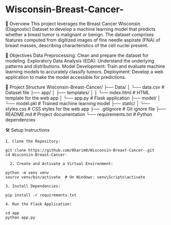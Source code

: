 # Wisconsin-Breast-Cancer-

📄 Overview
This project leverages the Breast Cancer Wisconsin (Diagnostic) Dataset to develop a machine learning model that predicts whether a breast tumor is malignant or benign. The dataset comprises features computed from digitized images of fine needle aspirate (FNA) of breast masses, describing characteristics of the cell nuclei present.


🎯 Objectives
Data Preprocessing: Clean and prepare the dataset for modeling.
Exploratory Data Analysis (EDA): Understand the underlying patterns and distributions.
Model Development: Train and evaluate machine learning models to accurately classify tumors.
Deployment: Develop a web application to make the model accessible for predictions.



📁 Project Structure
    Wisconsin-Breast-Cancer/
    ├── Data/
    │   └── data.csv               # Dataset file
    ├── app/
    │   ├── templates/
    │   │   └── index.html         # HTML template for the web app
    │   └── app.py                 # Flask application
    ├── model/
    │   └── model.pkl              # Trained machine learning model
    ├── static/
    │   └── styles.css             # CSS styles for the web app
    ├── .gitignore                 # Git ignore file
    ├── README.md                  # Project documentation
    └── requirements.txt           # Python dependencies

🛠️ Setup Instructions

    1. Clone the Repository:

    git clone https://github.com/0karim0/Wisconsin-Breast-Cancer-.git
    cd Wisconsin-Breast-Cancer-

      2. Create and Activate a Virtual Environment:

    python -m venv venv
    source venv/bin/activate  # On Windows: venv\Scripts\activate

    3. Install Dependencies:
    
    pip install -r requirements.txt

    4. Run the Flask Application:
    
    cd app
    python app.py

